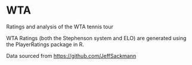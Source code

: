 # WTA
Ratings and analysis of the WTA tennis tour

WTA Ratings (both the Stephenson system and ELO) are generated using the PlayerRatings package in R.

Data sourced from https://github.com/JeffSackmann



